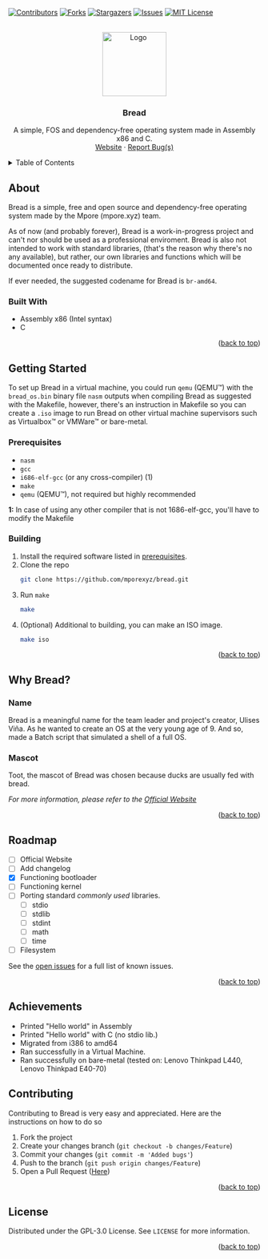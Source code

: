 <div id="top"></div>

[![Contributors][contributors-shield]][contributors-url] [![Forks][forks-shield]][forks-url] [![Stargazers][stars-shield]][stars-url] [![Issues][issues-shield]][issues-url] [![MIT License][license-shield]][license-url]

<br />

<div align="center">
  <a href="https://github.com/mporexyz/bread">
    <img src="https://i.imgur.com/qCGPXol.png" alt="Logo" width="128">
  </a>

  <h3 align="center">Bread</h3>

  <p align="center">
    A simple, FOS and dependency-free operating system made in Assembly x86 and C.
    <br />
    <a href="https://mpore.xyz/bread/">Website</a>
    ·
    <a href="https://github.com/mporexyz/bread/issues">Report Bug(s)</a>
  </p>

</div>

<details>
  <summary>Table of Contents</summary>
  <ol>
    <li>
      <a href="#about">About</a>
      <ul>
        <li><a href="#built-with">Built With</a></li>
      </ul>
    </li>
    <li>
      <a href="#getting-started">Getting Started</a>
      <ul>
        <li><a href="#prerequisites">Prerequisites</a></li>
        <li><a href="#building">Building</a></li>
      </ul>
    </li>
    <li><a href="#why">Why Bread?</a></li>
      <ul>
        <li><a href="#name">Name</a></li>
        <li><a href="#mascot">Mascot</a></li>
      </ul>
    <li><a href="#roadmap">Roadmap</a></li>
    <li><a href="#achievements">Achievements</a></li>
    <li><a href="#contributing">Contributing</a></li>
    <li><a href="#license">License</a></li>
  </ol>
</details>



## About

Bread is a simple, free and open source and dependency-free operating system made by the Mpore (mpore.xyz) team.

As of now (and probably forever), Bread is a work-in-progress project and can't nor should be used as a professional enviroment. Bread is also not intended to work with standard libraries, (that's the reason why there's no any available), but rather, our own libraries and functions which will be documented once ready to distribute.

If ever needed, the suggested codename for Bread is `br-amd64`.

### Built With

* Assembly x86 (Intel syntax)
* C

<p align="right">(<a href="#top">back to top</a>)</p>

## Getting Started

To set up Bread in a virtual machine, you could run `qemu` (QEMU™) with the `bread_os.bin` binary file `nasm` outputs when compiling Bread as suggested with the Makefile, however, there's an instruction in Makefile so you can create a `.iso` image to run Bread on other virtual machine supervisors such as Virtualbox™ or VMWare™ or bare-metal.

### Prerequisites

* `nasm`
* `gcc`
* `i686-elf-gcc` (or any cross-compiler) (1)
* `make`
* `qemu` (QEMU™), not required but highly recommended

**1:** In case of using any other compiler that is not 1686-elf-gcc, you'll have to modify the Makefile

### Building

1. Install the required software listed in <a href="#prerequisites">prerequisites</a>.
2. Clone the repo
   ```sh
   git clone https://github.com/mporexyz/bread.git
   ```
3. Run `make`
   ```sh
   make
   ```
4. (Optional) Additional to building, you can make an ISO image.
   ```sh
   make iso
   ```

<p align="right">(<a href="#top">back to top</a>)</p>



## Why Bread?

### Name

Bread is a meaningful name for the team leader and project's creator, Ulises Viña. As he wanted to create an OS at the very young age of 9. And so, made a Batch script that simulated a shell of a full OS.

### Mascot

Toot, the mascot of Bread was chosen because ducks are usually fed with bread.

_For more information, please refer to the [Official Website](https://mpore.xyz/bread)_

<p align="right">(<a href="#top">back to top</a>)</p>

## Roadmap

- [ ] Official Website
- [ ] Add changelog
- [x] Functioning bootloader
- [ ] Functioning kernel
- [ ] Porting standard *commonly used* libraries.
    - [ ] stdio
    - [ ] stdlib
    - [ ] stdint
    - [ ] math
    - [ ] time
- [ ] Filesystem

See the [open issues](https://github.com/mporexyz/bread/issues) for a full list of known issues.

<p align="right">(<a href="#top">back to top</a>)</p>

## Achievements

- Printed "Hello world" in Assembly
- Printed "Hello world" with C (no stdio lib.)
- Migrated from i386 to amd64
- Ran successfully in a Virtual Machine.
- Ran successfully on bare-metal (tested on: Lenovo Thinkpad L440, Lenovo Thinkpad E40-70)

## Contributing

Contributing to Bread is very easy and appreciated. Here are the instructions on how to do so

1. Fork the project
2. Create your changes branch (`git checkout -b changes/Feature`)
3. Commit your changes (`git commit -m 'Added bugs'`)
4. Push to the branch (`git push origin changes/Feature`)
5. Open a Pull Request (<a href="https://github.com/mporexyz/bread/pulls">Here</a>)

<p align="right">(<a href="#top">back to top</a>)</p>

## License

Distributed under the GPL-3.0 License. See `LICENSE` for more information.

<p align="right">(<a href="#top">back to top</a>)</p>

[contributors-shield]: https://img.shields.io/github/contributors/ulisesvina/bread?style=for-the-badge
[contributors-url]: https://github.com/ulisesvina/bread/graphs/contributors
[forks-shield]: https://img.shields.io/github/forks/ulisesvina/bread?style=for-the-badge
[forks-url]: https://github.com/ulisesvina/bread/network/members
[stars-shield]: https://img.shields.io/github/stars/ulisesvina/bread?style=for-the-badge
[stars-url]: https://github.com/ulisesvina/bread/stargazers
[issues-shield]: https://img.shields.io/github/issues/ulisesvina/bread?style=for-the-badge
[issues-url]: https://github.com/ulisesvina/bread/issues
[license-shield]: https://img.shields.io/github/license/ulisesvina/bread?style=for-the-badge
[license-url]: https://github.com/ulisesvina/bread/blob/master/LICENSE
